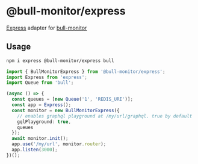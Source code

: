 # @bull-monitor/express

[Express](https://github.com/expressjs/express) adapter for [bull-monitor](https://github.com/s-r-x/bull-monitor)

## Usage
```sh
npm i express @bull-monitor/express bull
```

```typescript
import { BullMonitorExpress } from '@bull-monitor/express';
import Express from 'express';
import Queue from 'bull';

(async () => {
  const queues = [new Queue('1', 'REDIS_URI')];
  const app = Express();
  const monitor = new BullMonitorExpress({ 
    // enables graphql playground at /my/url/graphql. true by default
    gqlPlayground: true, 
    queues
  });
  await monitor.init();
  app.use('/my/url', monitor.router);
  app.listen(3000);
})();
```